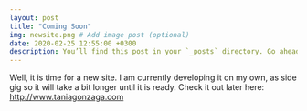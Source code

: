 ```yaml
---
layout: post
title: "Coming Soon"
img: newsite.png # Add image post (optional)
date: 2020-02-25 12:55:00 +0300
description: You’ll find this post in your `_posts` directory. Go ahead and edit it and re-build the site to see your changes. # Add post description (optional)
---
```


Well, it is time for a new site. I am currently developing it on my own, as side gig so it will take a bit longer until it is ready. Check it out later here: <a href="http://www.taniagonzaga.com" target="_blank"> http://www.taniagonzaga.com  </a> 
